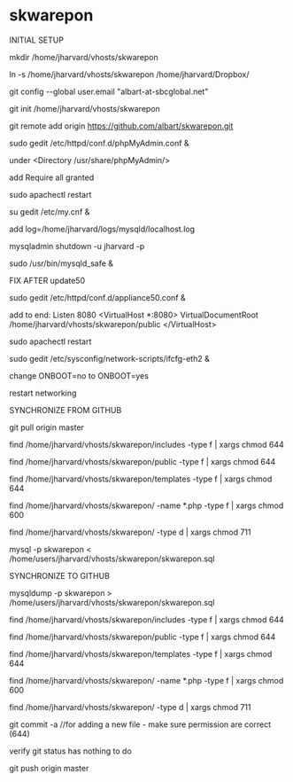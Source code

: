 skwarepon
=========

INITIAL SETUP

mkdir /home/jharvard/vhosts/skwarepon

ln -s /home/jharvard/vhosts/skwarepon /home/jharvard/Dropbox/

git config --global user.email "albart-at-sbcglobal.net"

git init /home/jharvard/vhosts/skwarepon

git remote add origin https://github.com/albart/skwarepon.git

sudo gedit /etc/httpd/conf.d/phpMyAdmin.conf &

under \<Directory /usr/share/phpMyAdmin/>

add Require all granted

sudo apachectl restart

su gedit /etc/my.cnf &

add log=/home/jharvard/logs/mysqld/localhost.log

mysqladmin shutdown -u jharvard -p

sudo /usr/bin/mysqld_safe &

FIX AFTER update50

sudo gedit /etc/httpd/conf.d/appliance50.conf &

add to end:
Listen 8080
\<VirtualHost *:8080>
    VirtualDocumentRoot /home/jharvard/vhosts/skwarepon/public
\</VirtualHost>

sudo apachectl restart

sudo gedit /etc/sysconfig/network-scripts/ifcfg-eth2 &

change ONBOOT=no to ONBOOT=yes

restart networking

SYNCHRONIZE FROM GITHUB

git pull origin master

find /home/jharvard/vhosts/skwarepon/includes -type f | xargs chmod 644

find /home/jharvard/vhosts/skwarepon/public -type f | xargs chmod 644

find /home/jharvard/vhosts/skwarepon/templates -type f | xargs chmod 644

find /home/jharvard/vhosts/skwarepon/ -name *.php -type f | xargs chmod 600

find /home/jharvard/vhosts/skwarepon/ -type d | xargs chmod 711

mysql -p skwarepon < /home/users/jharvard/vhosts/skwarepon/skwarepon.sql

SYNCHRONIZE TO GITHUB

mysqldump -p skwarepon > /home/users/jharvard/vhosts/skwarepon/skwarepon.sql

find /home/jharvard/vhosts/skwarepon/includes -type f | xargs chmod 644

find /home/jharvard/vhosts/skwarepon/public -type f | xargs chmod 644

find /home/jharvard/vhosts/skwarepon/templates -type f | xargs chmod 644

find /home/jharvard/vhosts/skwarepon/ -name *.php -type f | xargs chmod 600

find /home/jharvard/vhosts/skwarepon/ -type d | xargs chmod 711

git commit -a      //for adding a new file - make sure permission are correct (644)

verify git status has nothing to do

git push origin master

